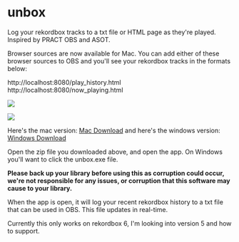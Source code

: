 # unbox
Log your rekordbox tracks to a txt file or HTML page as they're played. Inspired by PRACT OBS and ASOT.

Browser sources are now available for Mac. You can add either of these browser sources to OBS and you'll see your rekordbox tracks in the formats below:

http://localhost:8080/play_history.html
http://localhost:8080/now_playing.html

![](https://cdn.discordapp.com/attachments/780172543771410452/783904760880562176/Screen_Shot_2020-12-02_at_7.56.55_PM.png)


![](https://cdn.discordapp.com/attachments/780172543771410452/783841115802959902/unknown.png)

Here's the mac version: [Mac Download](https://github.com/erikrichardlarson/unbox/releases/download/3.0/unbox.zip) and here's the windows version: [Windows Download](https://github.com/erikrichardlarson/unbox/releases/download/2.0/unbox_windows.zip)

Open the zip file you downloaded above, and open the app. On Windows you'll want to click the unbox.exe file. 

**Please back up your library before using this as corruption could occur, we're not responsible for any issues, or corruption that this software may cause to your library.**

When the app is open, it will log your recent rekordbox history to a txt file that can be used in OBS. This file updates in real-time. 

Currently this only works on rekordbox 6, I'm looking into version 5 and how to support. 
